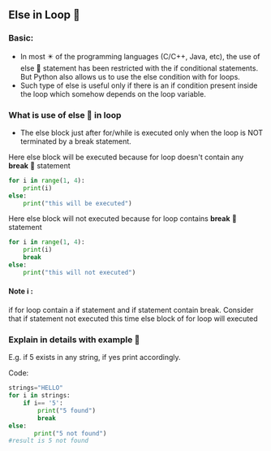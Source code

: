 ## Else in Loop :checkered_flag:

### Basic:
- In most :eight_pointed_black_star: of the programming languages (C/C++, Java, etc), the use of else :busstop: statement has been restricted with the if conditional statements. 
But Python also allows us to use the else condition with for loops.
- Such type of else is useful only if there is an if condition present inside the loop which somehow depends on the loop variable.

### What is use of else :busstop: in loop
- The else block just after for/while is executed only when the loop is NOT terminated by a break statement.

Here else block will be executed because for loop doesn't contain any **break** :vertical_traffic_light:  statement
```python
for i in range(1, 4):
    print(i)
else:
    print("this will be executed")
```

Here else block will not executed because for loop contains **break** :vertical_traffic_light: statement
```python
for i in range(1, 4):
    print(i)
    break
else:
    print("this will not executed")
```

#### Note :information_source: :
if for loop contain a if statement and if statement contain break. 
Consider that if statement not executed this time else block of for loop will executed


### Explain in details with example :moyai:
E.g. if 5 exists in any string, if yes print accordingly.

Code:
```python
strings="HELLO"
for i in strings:
    if i== '5':
        print("5 found")
        break
else:
       print("5 not found")
#result is 5 not found
```
